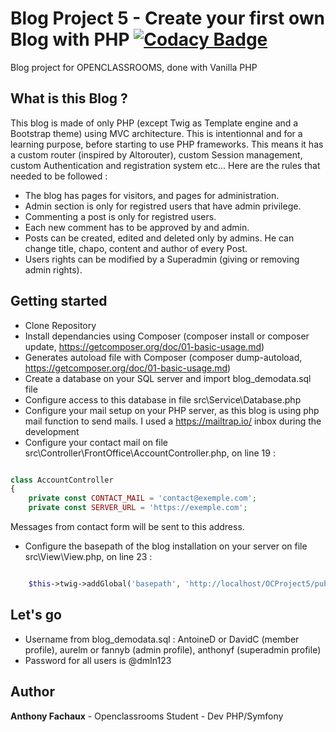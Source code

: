 
# Blog Project 5 - Create your first own Blog with PHP [![Codacy Badge](https://api.codacy.com/project/badge/Grade/5d0bddca95ba4ce3bb5daaa24e5ba77b)](https://app.codacy.com/manual/nayodahl/OCProject5?utm_source=github.com&utm_medium=referral&utm_content=nayodahl/OCProject5&utm_campaign=Badge_Grade_Dashboard)

Blog project for OPENCLASSROOMS, done with Vanilla PHP

## What is this Blog ?

This blog is made of only PHP (except Twig as Template engine and a Bootstrap theme) using MVC architecture.
This is intentionnal and for a learning purpose, before starting to use PHP frameworks.
This means it has a custom router (inspired by Altorouter), custom Session management, custom Authentication and registration system etc...
Here are the rules that needed to be followed : 

* The blog has pages for visitors, and pages for administration.
* Admin section is only for registred users that have admin privilege.
* Commenting a post is only for registred users.
* Each new comment has to be approved by and admin.
* Posts can be created, edited and deleted only by admins. He can change title, chapo, content and author of every Post.
* Users rights can be modified by a Superadmin (giving or removing admin rights).


## Getting started

- Clone Repository
- Install dependancies using Composer (composer install or composer update, https://getcomposer.org/doc/01-basic-usage.md)
- Generates autoload file with Composer (composer dump-autoload, https://getcomposer.org/doc/01-basic-usage.md)
- Create a database on your SQL server and import blog_demodata.sql file
- Configure access to this database in file src\Service\Database.php
- Configure your mail setup on your PHP server, as this blog is using php mail function to send mails. I used a https://mailtrap.io/ inbox during the development 
- Configure your contact mail on file src\Controller\FrontOffice\AccountController.php, on line 19 :

```php

class AccountController
{
    private const CONTACT_MAIL = 'contact@exemple.com';
    private const SERVER_URL = 'https://exemple.com';

```
Messages from contact form will be sent to this address.

- Configure the basepath of the blog installation on your server on file src\View\View.php, on line 23 :

```php

    $this->twig->addGlobal('basepath', 'http://localhost/OCProject5/public/');

```

## Let's go

- Username from blog_demodata.sql : AntoineD or DavidC (member profile), aurelm or fannyb (admin profile), anthonyf (superadmin profile)
- Password for all users is @dmIn123

## Author

**Anthony Fachaux** - Openclassrooms Student - Dev PHP/Symfony
